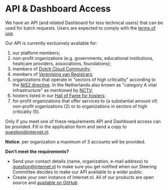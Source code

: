 # API & Dashboard Access

We have an API (and related Dashboard for less technical users) that can be used for batch requests. Users are expected to comply with the [terms of use](https://github.com/internetstandards/Internet.nl-API-docs/blob/main/terms-of-use.md). 

Our API is currently exclusively available for:
1. our platform members;
2. non-profit organizations (e.g. governments, educational institutions, healtcare providers, associations, foundations);
3. members of [Dutch Cloud Community](https://dutchcloudcommunity.nl/);
4. members of [Vereniging van Registrars](https://www.verenigingvanregistrars.nl/);
5. organizations that operate in "sectors of high criticality" according to the [NIS2 directive](https://eur-lex.europa.eu/eli/dir/2022/2555). In the Netherlands also known as "category A vital infrastructure" as mentioned by [NCTV](https://www.nctv.nl/onderwerpen/vitale-infrastructuur/overzicht-vitale-processen);
6. hosters listed in our [Hall of Fame for hosters](https://en.internet.nl/halloffame/hosters/);
7. for-profit organizations that offer services to (a substantial amount of) non-profit organizations (2) or to organizations in sectors of high criticality (5).

Only if you meet one of these requirements API and Dashboard access can be provided. Fill in the application form and send a copy to [question@internet.nl](mailto:question@internet.nl).  

**Notice**: per organization a maximum of 3 accounts will be provided. 

**Don't meet the requirements?**
* Send your contact details (name, organization, e-mail address) to question@internet.nl to make sure you get notified when our Steering Committee decides to make our API available to a wider public.
* Create your own instance of Internet.nl. All of our products are open source and [available on GitHub](https://github.com/internetstandards).
